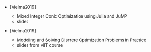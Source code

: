 - [Vielma2019]
    - Mixed Integer Conic Optimization using Julia and JuMP
    - slides

- [Vielma2019]
    - Modeling	and	Solving	Discrete	Optimization	Problems	in	Practice
    - slides from MIT course
    
